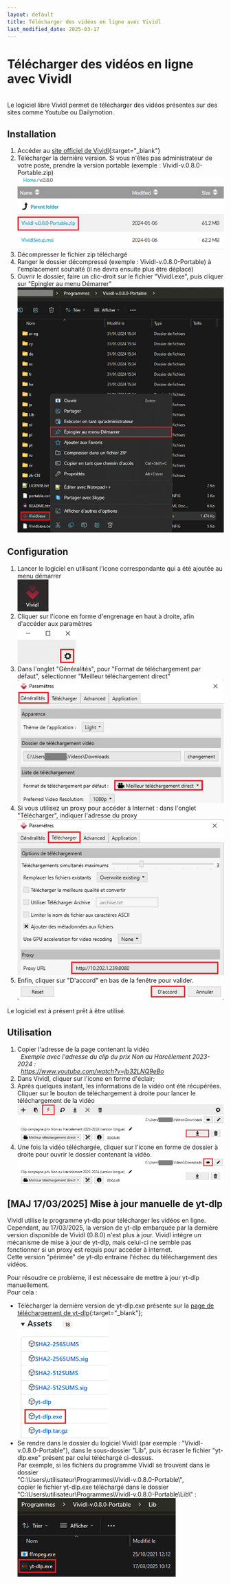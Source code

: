 ```yaml
---
layout: default
title: Télécharger des vidéos en ligne avec Vividl
last_modified_date: 2025-03-17
---
```


# Télécharger des vidéos en ligne avec Vividl
&nbsp;  
Le logiciel libre Vividl permet de télécharger des vidéos présentes sur des sites comme Youtube ou Dailymotion.

## Installation

1. Accéder au [site officiel de Vividl](https://sourceforge.net/projects/vividl/files/){:target="_blank"}  
2. Télécharger la dernière version. Si vous n'êtes pas administrateur de votre poste, prendre la version portable (exemple : Vividl-v.0.8.0-Portable.zip)  
  ![](IMG_Télécharger%20des%20vidéos%20en%20ligne%20avec%20Vividl_0.png)
3. Décompresser le fichier zip téléchargé
4. Ranger le dossier décompressé (exemple : Vividl-v.0.8.0-Portable) à l'emplacement souhaité (il ne devra ensuite plus être déplacé)  
5. Ouvrir le dossier, faire un clic-droit sur le fichier "Vividl.exe", puis cliquer sur "Epingler au menu Démarrer"
  ![](IMG_Télécharger%20des%20vidéos%20en%20ligne%20avec%20Vividl_1.png)


## Configuration


1. Lancer le logiciel en utilisant l'icone correspondante qui a été ajoutée au menu démarrer  
   ![](IMG_Télécharger%20des%20vidéos%20en%20ligne%20avec%20Vividl_2.png)  
2. Cliquer sur l'icone en forme d'engrenage en haut à droite, afin d'accéder aux paramètres  
   ![](IMG_Télécharger%20des%20vidéos%20en%20ligne%20avec%20Vividl_3.png)  
3. Dans l'onglet "Généralités", pour "Format de téléchargement par défaut", sélectionner "Meilleur téléchargement direct"  
   ![](IMG_Télécharger%20des%20vidéos%20en%20ligne%20avec%20Vividl_5.png)  
4. Si vous utilisez un proxy pour accéder à Internet : dans l'onglet "Télécharger", indiquer l'adresse du proxy  
   ![](IMG_Télécharger%20des%20vidéos%20en%20ligne%20avec%20Vividl_6.png)  
5. Enfin, cliquer sur "D'accord" en bas de la fenêtre pour valider.   
   ![](IMG_Télécharger%20des%20vidéos%20en%20ligne%20avec%20Vividl_7.png)
  
Le logiciel est à présent prêt à être utilisé.

## Utilisation

1. Copier l'adresse de la page contenant la vidéo  
   *&nbsp; Exemple avec l'adresse du clip du prix Non au Harcèlement 2023-2024 :  
   &nbsp; https://www.youtube.com/watch?v=jb32LNQ9eBo*
2. Dans Vividl, cliquer sur l'icone en forme d'éclair;
3. Après quelques instant, les informations de la vidéo ont été récupérées. Cliquer sur le bouton de téléchargement à droite pour lancer le téléchargement de la vidéo  
   ![](IMG_Télécharger%20des%20vidéos%20en%20ligne%20avec%20Vividl_8.png)  
4. Une fois la vidéo téléchargée, cliquer sur l'icone en forme de dossier à droite pour ouvrir le dossier contenant la vidéo.  
   ![](IMG_Télécharger%20des%20vidéos%20en%20ligne%20avec%20Vividl_9.png)  

## \[MAJ 17/03/2025\] Mise à jour manuelle de yt-dlp

Vividl utilise le programme yt-dlp pour télécharger les vidéos en ligne.  
Cependant, au 17/03/2025, la version de yt-dlp embarquée par la dernière version disponible de Vividl (0.8.0) n'est plus à jour. Vividl intègre un mécanisme de mise à jour de yt-dlp, mais celui-ci ne semble pas fonctionner si un proxy est requis pour accéder à internet.  
Cette version "périmée" de yt-dlp entraine l'échec du téléchargement des vidéos.  

Pour résoudre ce problème, il est nécessaire de mettre à jour yt-dlp manuellement.  
Pour cela :   
- Télécharger la dernière version de yt-dlp.exe présente sur la [page de téléchargement de yt-dlp](https://github.com/yt-dlp/yt-dlp/releases){:target="_blank"};   
  ![](IMG_Télécharger%20des%20vidéos%20en%20ligne%20avec%20Vividl_10.png)
- Se rendre dans le dossier du logiciel Vividl (par exemple : "Vividl-v.0.8.0-Portable"), dans le sous-dossier "Lib", puis écraser le fichier "yt-dlp.exe" présent par celui téléchargé ci-dessus.  
  Par exemple, si les fichiers du programme Vividl se trouvent dans le dossier   
  "C:\Users\utilisateur\Programmes\Vividl-v.0.8.0-Portable\\",  
  copier le fichier yt-dlp.exe téléchargé dans le dossier  
  "C:\Users\utilisateur\Programmes\Vividl-v.0.8.0-Portable\Lib\\"  :  
  ![](IMG_Télécharger%20des%20vidéos%20en%20ligne%20avec%20Vividl_11.png)
   